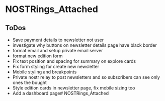 # NOSTRings_Attached

## ToDos
- Save payment details to newsletter not user
- investigate why buttons on newsletter details page have black border
- format email and setup private email server
- format new edition form
- Fix text position and spacing for summary on explore cards
- Fix form styling for create new newsletter
- Mobile styling and breakpoints
- Private nostr relay to post newsletters and so subscribers can see only ones the bought
- Style edition cards in newsletter page, fix mobile sizing too
- Add a dashboard page# NOSTRings_Attached
